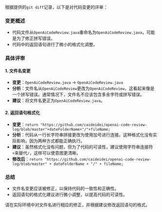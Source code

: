 根据提供的`git diff`记录，以下是对代码变更的评审：

### 变更概述
- 代码文件从`OpenAiCodeReview.java`重命名为`OpenAiCodeReview.java`，可能是为了修正拼写错误。
- 代码中的返回语句进行了微小的格式化调整。

### 具体评审

#### 1. 文件名变更
- **变更**：`OpenAiCodeReview.java` -> `OpenAiCodeReview.java`
- **分析**：文件名从`OpenAiCodeReview`更改为`OpenAiCodeReview`，这看起来像是一个拼写错误。通常情况下，文件名不应该包含多余字符或拼写错误。
- **建议**：将文件名更正为`OpenAiCodeReview.java`。

#### 2. 返回语句格式化
- **变更**：`return "https://github.com/caideidei/openai-code-review-log/blob/master"+dateFolderName+"/"+fileName;`
- **分析**：代码从一行长字符串拼接更改为使用加号进行连接。这种格式化没有实际影响，因为两种方式都能正确执行。
- **建议**：虽然格式化没有问题，但为了代码的可读性，建议使用字符串连接符`+`来替代`/`，这样可以使意图更清晰。
- **修改后**：`return "https://github.com/caideidei/openai-code-review-log/blob/master" + dateFolderName + "/" + fileName;`

### 总结
- 文件名变更应该被修正，以保持代码的一致性和正确性。
- 返回语句的格式化建议进行微小调整，以提高代码的可读性。

请在实际环境中对文件名进行相应的修正，并根据建议修改返回语句的格式。